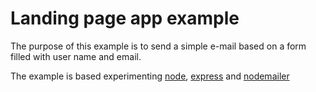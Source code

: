 # Landing page app example

The purpose of this example is to send a simple e-mail based on a form filled with user name and email.

The example is based experimenting [node](http://nodejs.org/), [express](http://expressjs.com/) and [nodemailer](http://www.nodemailer.com/)